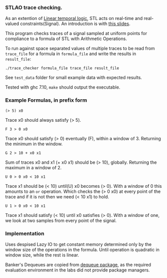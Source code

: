 ### STLAO trace checking.

As an extention of [Linear temporal logic](https://en.wikipedia.org/wiki/Linear_temporal_logic), STL acts on real-time and real-valued constraints(Signal). An introduction is with [this slides](https://people.eecs.berkeley.edu/~sseshia/fmee/lectures/EECS294-98_Spring2014_STL_Lecture.pdf).

This program checks traces of a signal sampled at uniform points for compliance to a formula of STL with Arithmetic Operations.

To run against space separated values of multiple traces to be read from `trace_file` for a formula in `formula_file` and write the results in `result_file`:

    ./trace_checker formula_file trace_file result_file

See `test_data` folder for small example data with expected results.

Tested with ghc 7.10, `make` should output the executable.

### Example Formulas, in prefix form

    (> 5) x0

Trace x0 should always satisfy (> 5).

    F 3 > 0 x0

Trace x0 should satisfy (> 0) eventually (F), within a window of 3. Returning the minimum in the
window.

    G 2 > 10 + x0 x1

Sum of traces x0 and x1 (+ x0 x1) should be (> 10), globally. Returning the maximum in a window of 2. 

    U 0 > 0 x0 < 10 x1

Trace x1 should be (< 10) until(U) x0 becomes (> 0). With a window of 0 this amounts to an `or` operation.
Which checks the (> 0 x0) at every point of the trace and if it is not then we need (< 10 x1) to hold.

    U 1 > 0 x0 < 10 x1

Trace x1 should satisfy (< 10) until x0 satisfies (> 0). With a window of one, we look at two samples
from every point of the signal.

### Implementation

Uses despised Lazy IO to get constant memory determined only by the window
size of the operations in the formula.
Until operation is quadratic in window size, while the rest is linear.

Banker's Dequeues are copied from [dequeue package](http://hackage.haskell.org/package/dequeue-0.1.12/docs/src/Data-Dequeue.html#BankersDequeue), as the required evaluation environment in the labs did not provide package managers.
